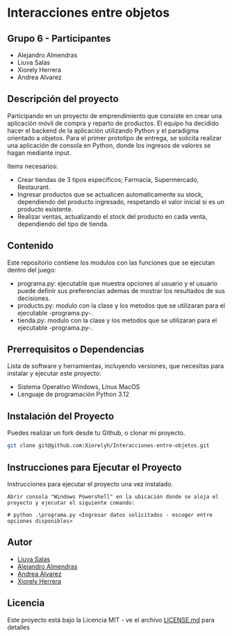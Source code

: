 ﻿# Interacciones entre objetos

## Grupo 6 - Participantes

- Alejandro Almendras
- Liuva Salas
- Xiorely Herrera
- Andrea Alvarez

## Descripción del proyecto

Participando en un proyecto de emprendimiento que consiste en crear una aplicación móvil de compra y reparto de productos. El equipo ha decidido hacer el backend de la aplicación utilizando Python y el paradigma orientado a objetos. Para el primer prototipo de entrega, se solicita realizar una aplicación de consola en Python, donde los ingresos de valores se hagan mediante input.

Items necesarios:

- Crear tiendas de 3 tipos especificos; Farmacia, Supermercado, Restaurant.
- Ingresar productos que se actualicen automaticamente su stock, dependiendo del producto ingresado, respetando el valor inicial si es un producto existente.
- Realizar ventas, actualizando el stock del producto en cada venta, dependiendo del tipo de tienda.

## Contenido

Este repositorio contiene los modulos con las funciones que se ejecutan dentro del juego:

- programa.py: ejecutable que muestra opciones al usuario y el usuario puede definir sus preferencias ademas de mostrar los resultados de sus decisiones.
- producto.py: modulo con la clase y los metodos que se utilizaran para el ejecutable -programa.py-.
- tienda.py: modulo con la clase y los metodos que se utilizaran para el ejecutable -programa.py-.

## Prerrequisitos o Dependencias

Lista de software y herramientas, incluyendo versiones, que necesitas para instalar y ejecutar este proyecto:

- Sistema Operativo Windows, Linux MacOS
- Lenguaje de programación Python 3.12

## Instalación del Proyecto

Puedes realizar un fork desde tu Github, o clonar mi proyecto.

```bash
git clone git@github.com:Xiorelyh/Interacciones-entre-objetos.git
```

## Instrucciones para Ejecutar el Proyecto

Instrucciones para ejecutar el proyecto una vez instalado.

```Windows Powershell
Abrir consola "Windows Powershell" en la ubicación donde se aloja el proyecto y ejecutar el siguiente comando:

# python .\programa.py <Ingresar datos solicitados - escoger entre opciones disponibles>
```

## Autor

- [Liuva Salas](https://github.com/LiuvaSalas)
- [Alejandro Almendras](https://github.com/Almendras2024)
- [Andrea Alvarez](https://github.com/Andrea-Alvarez-Gonzalez)
- [Xiorely Herrera](https://github.com/Xiorelyh)

## Licencia

Este proyecto está bajo la Licencia MIT - ve el archivo [LICENSE.md](LICENSE) para detalles
